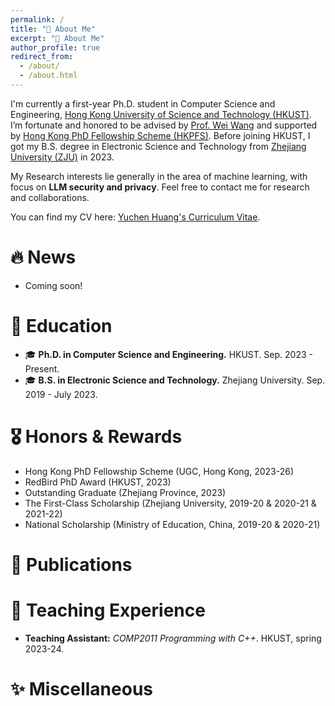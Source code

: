 ```yaml
---
permalink: /
title: "🧐 About Me"
excerpt: "🧐 About Me"
author_profile: true
redirect_from: 
  - /about/
  - /about.html
---
```


I'm currently a first-year Ph.D. student in Computer Science and Engineering, [Hong Kong University of Science and Technology (HKUST)](https://hkust.edu.hk/). I’m fortunate and honored to be advised by [Prof. Wei Wang](https://home.cse.ust.hk/~weiwa/) and supported by [Hong Kong PhD Fellowship Scheme (HKPFS)](https://www.ugc.edu.hk/eng/rgc/funding_opport/hkpfs/call_letter.html). Before joining HKUST, I got my B.S. degree in Electronic Science and Technology from [Zhejiang University (ZJU)](https://www.zju.edu.cn/) in 2023.

My Research interests lie generally in the area of machine learning, with focus on **LLM security and privacy**. Feel free to contact me for research and collaborations.

You can find my CV here: [Yuchen Huang's Curriculum Vitae](../assets/Curriculum_Vitae_20240502.pdf).

🔥 News
======
- Coming soon!

📖 Education
======
- 🎓 **Ph.D. in Computer Science and Engineering.** HKUST. Sep. 2023 - Present.
- 🎓 **B.S. in Electronic Science and Technology.** Zhejiang University. Sep. 2019 - July 2023.

🎖️ Honors & Rewards
======
- Hong Kong PhD Fellowship Scheme (UGC, Hong Kong, 2023-26)
- RedBird PhD Award (HKUST, 2023)
- Outstanding Graduate (Zhejiang Province, 2023)
- The First-Class Scholarship (Zhejiang University, 2019-20 & 2020-21 & 2021-22)
- National Scholarship (Ministry of Education, China, 2019-20 & 2020-21)

📝 Publications
======

📑 Teaching Experience
======
- **Teaching Assistant:** _COMP2011 Programming with C++_. HKUST, spring 2023-24.

✨ Miscellaneous
======
